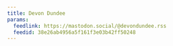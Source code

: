 ```yaml
---
title: Devon Dundee
params:
  feedlink: https://mastodon.social/@devondundee.rss
  feedid: 38e26ab4956a5f161f3e03b42ff50248
---
```


